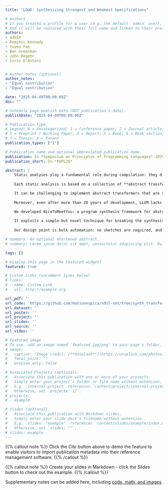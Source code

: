 ```yaml
---
title: "LOUD: Synthesizing Strongest and Weakest Specifications"

# Authors
# If you created a profile for a user (e.g. the default `admin` user), write the username (folder name) here 
# and it will be replaced with their full name and linked to their profile.
authors:
- admin
- Dominic Kennedy
- Yuyou Fan
- Ben Greenman
- John Regehr
- Loris D'Antoni


# Author notes (optional)
author_notes:
- "Equal contribution"
- "Equal contribution"

date: "2025-04-09T00:00:00Z"
doi: ""

# Schedule page publish date (NOT publication's date).
publishDate: "2025-04-09T00:00:00Z"

# Publication type.
# Legend: 0 = Uncategorized; 1 = Conference paper; 2 = Journal article;
# 3 = Preprint / Working Paper; 4 = Report; 5 = Book; 6 = Book section;
# 7 = Thesis; 8 = Patent
publication_types: ["1"]

# Publication name and optional abbreviated publication name.
publication: In *Symposium on Principles of Programming Languages* 2026
publication_short: In *POPL26*

abstract: |
    Static analyses play a fundamental role during compilation: they discover facts that are true in all executions of the code being compiled, and then these facts are used to justify optimizations and diagnostics.
    
    Each static analysis is based on a collection of **abstract transformers** that provide abstract semantics for the concrete instructions that make up a program.

    It can be challenging to implement abstract transformers that are sound, precise, and efficient---and in fact both LLVM and GCC have suffered from miscompilations caused by unsound abstract transformers.
    
    Moreover, even after more than 20 years of development, LLVM lacks abstract transformers for some instructions in its intermediate representation (IR).

    We developed NiceToMeetYou: a program synthesis framework for abstract transformers that are aimed at the kind of non-relational integer abstract domains that are heavily used by today's production compilers.
    
    It exploits a simple but novel technique for breaking the synthesis problem into parts: each of our transformers is the meet of a collection of simpler, sound transformers that are synthesized such that each new piece fills a gap in the precision of the final transformer. 
    
    Our design point is bulk automation: no sketches are required, and formal semantics for IR instructions were previously created using an SMT dialect of MLIR. Each of our synthesized transformers is provably sound, and some of them are more precise than those provided by LLVM

# Summary. An optional shortened abstract.
# summary: Lorem ipsum dolor sit amet, consectetur adipiscing elit. Duis posuere tellus ac convallis placerat. Proin tincidunt magna sed ex sollicitudin condimentum.

tags: []

# Display this page in the Featured widget?
featured: true

# Custom links (uncomment lines below)
# links:
# - name: Custom Link
#   url: http://example.org

url_pdf: ''
url_code: 'https://github.com/Hatsunespica/xdsl-smt/tree/synth_transfer/xdsl_smt'
url_dataset: ''
url_poster: ''
url_project: ''
url_slides: ''
url_source: ''
url_video: ''

# Featured image
# To use, add an image named `featured.jpg/png` to your page's folder. 
# image:
#   caption: 'Image credit: [**Unsplash**](https://unsplash.com/photos/pLCdAaMFLTE)'
#   focal_point: ""
#   preview_only: false

# Associated Projects (optional).
#   Associate this publication with one or more of your projects.
#   Simply enter your project's folder or file name without extension.
#   E.g. `internal-project` references `content/project/internal-project/index.md`.
#   Otherwise, set `projects: []`.
# projects:
# - example

# Slides (optional).
#   Associate this publication with Markdown slides.
#   Simply enter your slide deck's filename without extension.
#   E.g. `slides: "example"` references `content/slides/example/index.md`.
#   Otherwise, set `slides: ""`.
# slides: example
---
```


{{% callout note %}}
Click the *Cite* button above to demo the feature to enable visitors to import publication metadata into their reference management software.
{{% /callout %}}

{{% callout note %}}
Create your slides in Markdown - click the *Slides* button to check out the example.
{{% /callout %}}

Supplementary notes can be added here, including [code, math, and images](https://wowchemy.com/docs/writing-markdown-latex/).
